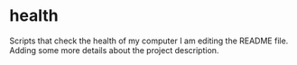 # health
Scripts that check the health of my computer
I am editing the README file. Adding some more details about the project description.
